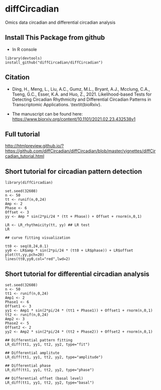 # diffCircadian
Omics data circadian and differential circadian analysis

## Install This Package from github
* In R console

```{R}
library(devtools)
install_github("diffCircadian/diffCircadian") 
```

## Citation

* Ding, H., Meng, L., Liu, A.C., Gumz, M.L., Bryant, A.J., Mcclung, C.A., Tseng, G.C., Esser, K.A. and Huo, Z., 2021. Likelihood-based Tests for Detecting Circadian Rhythmicity and Differential Circadian Patterns in Transcriptomic Applications. \textit{bioRxiv}.

* The manuscript can be found here: https://www.biorxiv.org/content/10.1101/2021.02.23.432538v1


## Full tutorial

http://htmlpreview.github.io/?https://github.com/diffCircadian/diffCircadian/blob/master/vignettes/diffCircadian_tutorial.html
## Short tutorial for circadian pattern detection

```{R}
library(diffCircadian)

set.seed(32608)
n <- 50
tt <- runif(n,0,24) 
Amp <- 2
Phase <- 6
Offset <- 3
yy <- Amp * sin(2*pi/24 * (tt + Phase)) + Offset + rnorm(n,0,1)

LR <- LR_rhythmicity(tt, yy) ## LR test
LR

## curve fitting visualization

tt0 <- seq(0,24,0.1) 
yy0 <- LR$amp * sin(2*pi/24 * (tt0 + LR$phase)) + LR$offset
plot(tt,yy,pch=20)
lines(tt0,yy0,col="red",lwd=2)

```

## Short tutorial for differential circadian analysis

```{R}
set.seed(32608)
n <- 50
tt1 <- runif(n,0,24) 
Amp1 <- 2
Phase1 <- 6
Offset1 <- 3
yy1 <- Amp1 * sin(2*pi/24 * (tt1 + Phase1)) + Offset1 + rnorm(n,0,1)
tt2 <- runif(n,0,24) 
Amp2 <- 3
Phase2 <- 5
Offset2 <- 2
yy2 <- Amp2 * sin(2*pi/24 * (tt2 + Phase2)) + Offset2 + rnorm(n,0,1)
```


```{R}
## Differential pattern fitting
LR_diff(tt1, yy1, tt2, yy2, type="fit")

## Differential amplitute
LR_diff(tt1, yy1, tt2, yy2, type="amplitude")

## Differential phase 
LR_diff(tt1, yy1, tt2, yy2, type="phase")

## Differential offset (basal level)
LR_diff(tt1, yy1, tt2, yy2, type="basal")
```

